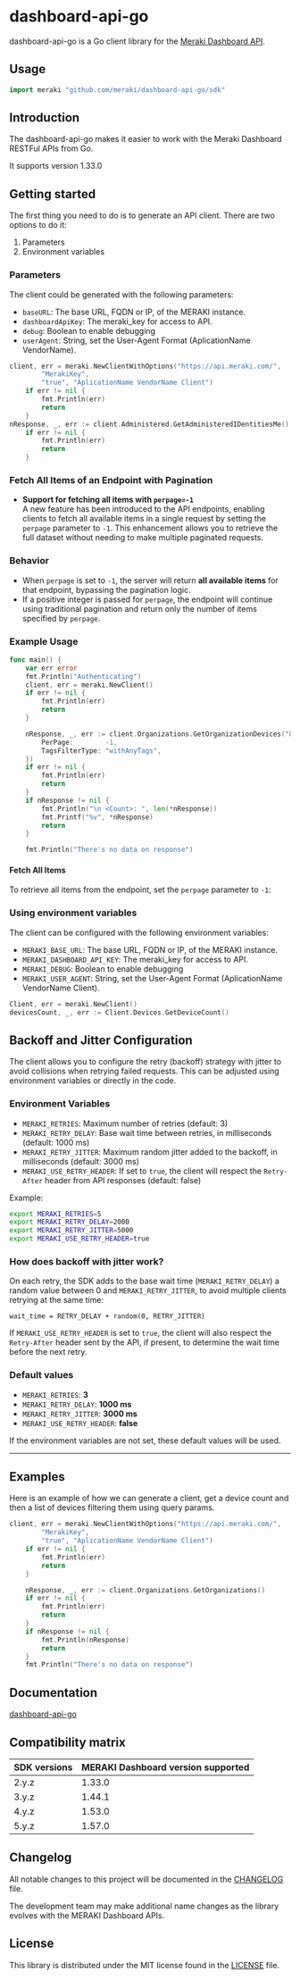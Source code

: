 # dashboard-api-go

dashboard-api-go is a Go client library for the [Meraki Dashboard API](https://developer.cisco.com/meraki/api/).

## Usage

```go
import meraki "github.com/meraki/dashboard-api-go/sdk"
``` 

## Introduction

The dashboard-api-go makes it easier to work with the Meraki Dashboard RESTFul APIs from Go.

It supports version 1.33.0

## Getting started

The first thing you need to do is to generate an API client. There are two options to do it:

1. Parameters
2. Environment variables

### Parameters

The client could be generated with the following parameters:

- `baseURL`: The base URL, FQDN or IP, of the MERAKI instance.
- `dashboardApiKey`: The meraki_key for access to API.
- `debug`: Boolean to enable debugging
- `userAgent`: String, set the User-Agent Format (AplicationName VendorName).

```go
client, err = meraki.NewClientWithOptions("https://api.meraki.com/",
		"MerakiKey",
		"true", "AplicationName VendorName Client")
	if err != nil {
		fmt.Println(err)
		return
	}
nResponse, _, err := client.Administered.GetAdministeredIDentitiesMe()
	if err != nil {
		fmt.Println(err)
		return
	}
```

### Fetch All Items of an Endpoint with Pagination

- **Support for fetching all items with `perpage=-1`**  
  A new feature has been introduced to the API endpoints, enabling clients to fetch all available items in a single request by setting the `perpage` parameter to `-1`. This enhancement allows you to retrieve the full dataset without needing to make multiple paginated requests.

### Behavior

- When `perpage` is set to `-1`, the server will return **all available items** for that endpoint, bypassing the pagination logic.
- If a positive integer is passed for `perpage`, the endpoint will continue using traditional pagination and return only the number of items specified by `perpage`.

### Example Usage
```go
func main() {
	var err error
	fmt.Println("Authenticating")
	client, err = meraki.NewClient()
	if err != nil {
		fmt.Println(err)
		return
	}

	nResponse, _, err := client.Organizations.GetOrganizationDevices("828099381482762270", &meraki.GetOrganizationDevicesQueryParams{
		PerPage:        -1,
		TagsFilterType: "withAnyTags",
	})
	if err != nil {
		fmt.Println(err)
		return
	}
	if nResponse != nil {
		fmt.Println("\n <Count>: ", len(*nResponse))
		fmt.Printf("%v", *nResponse)
		return
	}

	fmt.Println("There's no data on response")
```

#### Fetch All Items
To retrieve all items from the endpoint, set the `perpage` parameter to `-1`:


### Using environment variables

The client can be configured with the following environment variables:

- `MERAKI_BASE_URL`: The base URL, FQDN or IP, of the MERAKI instance.
- `MERAKI_DASHBOARD_API_KEY`: The meraki_key for access to API.
- `MERAKI_DEBUG`: Boolean to enable debugging
- `MERAKI_USER_AGENT`: String, set the User-Agent Format (AplicationName VendorName Client).

```go
Client, err = meraki.NewClient()
devicesCount, _, err := Client.Devices.GetDeviceCount()
```

## Backoff and Jitter Configuration

The client allows you to configure the retry (backoff) strategy with jitter to avoid collisions when retrying failed requests. This can be adjusted using environment variables or directly in the code.

### Environment Variables

- `MERAKI_RETRIES`: Maximum number of retries (default: 3)
- `MERAKI_RETRY_DELAY`: Base wait time between retries, in milliseconds (default: 1000 ms)
- `MERAKI_RETRY_JITTER`: Maximum random jitter added to the backoff, in milliseconds (default: 3000 ms)
- `MERAKI_USE_RETRY_HEADER`: If set to `true`, the client will respect the `Retry-After` header from API responses (default: false)

Example:

```sh
export MERAKI_RETRIES=5
export MERAKI_RETRY_DELAY=2000
export MERAKI_RETRY_JITTER=5000
export MERAKI_USE_RETRY_HEADER=true
```

### How does backoff with jitter work?

On each retry, the SDK adds to the base wait time (`MERAKI_RETRY_DELAY`) a random value between 0 and `MERAKI_RETRY_JITTER`, to avoid multiple clients retrying at the same time:

```
wait_time = RETRY_DELAY + random(0, RETRY_JITTER)
```

If `MERAKI_USE_RETRY_HEADER` is set to `true`, the client will also respect the `Retry-After` header sent by the API, if present, to determine the wait time before the next retry.

### Default values

- `MERAKI_RETRIES`: **3**
- `MERAKI_RETRY_DELAY`: **1000 ms**
- `MERAKI_RETRY_JITTER`: **3000 ms**
- `MERAKI_USE_RETRY_HEADER`: **false**

If the environment variables are not set, these default values will be used.

---


## Examples

Here is an example of how we can generate a client, get a device count and then a list of devices filtering them using query params.

```go
client, err = meraki.NewClientWithOptions("https://api.meraki.com/",
		"MerakiKey",
		"true", "AplicationName VendorName Client")
	if err != nil {
		fmt.Println(err)
		return
	}

	nResponse, _, err := client.Organizations.GetOrganizations()
	if err != nil {
		fmt.Println(err)
		return
	}
	if nResponse != nil {
		fmt.Println(nResponse)
		return
	}
	fmt.Println("There's no data on response")
```

## Documentation

[dashboard-api-go](https://pkg.go.dev/github.com/meraki/dashboard-api-go)

## Compatibility matrix

| SDK versions | MERAKI Dashboard version supported |
|--------------|------------------------------------|
| 2.y.z        |  1.33.0                            |
| 3.y.z        |  1.44.1                            |
| 4.y.z        |  1.53.0                            |
| 5.y.z        |  1.57.0                            |


## Changelog

All notable changes to this project will be documented in the [CHANGELOG](https://github.com/meraki/dashboard-api-go/blob/main/CHANGELOG.md) file.

The development team may make additional name changes as the library evolves with the MERAKI Dashboard APIs.


## License

This library is distributed under the MIT license found in the [LICENSE](./LICENSE) file.
